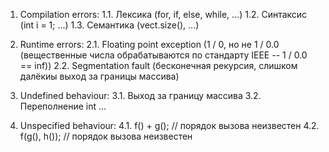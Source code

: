 1. Compilation errors:
    1.1. Лексика    (for, if, else, while, ...)
    1.2. Синтаксис  (int i = 1; ...)
    1.3. Семантика  (vect.size(), ...)

2. Runtime errors:
    2.1. Floating point exception (1 / 0, но не 1 / 0.0 (вещественные числа обрабатываются по стандарту IEEE -- 1 / 0.0 == inf))
    2.2. Segmentation fault (бесконечная рекурсия, слишком далёкиы выход за границы массива)

3. Undefined behaviour:
    3.1. Выход за границу массива
    3.2. Переполнение int
    ...

4. Unspecified behaviour:
    4.1. f() + g();     // порядок вызова неизвестен
    4.2. f(g(), h());   // порядок вызова неизвестен


